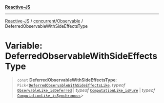 [**Reactive-JS**](../../../README.md)

***

[Reactive-JS](../../../README.md) / [concurrent/Observable](../README.md) / DeferredObservableWithSideEffectsType

# Variable: DeferredObservableWithSideEffectsType

> `const` **DeferredObservableWithSideEffectsType**: `Pick`\<[`DeferredObservableWithSideEffectsLike`](../../interfaces/DeferredObservableWithSideEffectsLike.md), *typeof* [`ObservableLike_isDeferred`](../../variables/ObservableLike_isDeferred.md) \| *typeof* [`ComputationLike_isPure`](../../../computations/variables/ComputationLike_isPure.md) \| *typeof* [`ComputationLike_isSynchronous`](../../../computations/variables/ComputationLike_isSynchronous.md)\>
